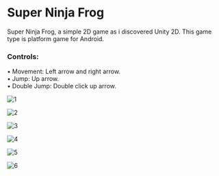 # Super Ninja Frog 
Super Ninja Frog, a simple 2D game as i discovered Unity 2D. This game type is platform game for Android. <br>
<h3>Controls:</h3>
• Movement: Left arrow and right arrow.<br>
• Jump: Up arrow.<br>
• Double Jump: Double click up arrow.<br>

![1](https://user-images.githubusercontent.com/128997898/236850554-785d78ce-9ffa-4c8f-a048-0d014c1d2da3.png)

![2](https://user-images.githubusercontent.com/128997898/236851670-e4e61fce-de8e-4246-a184-62ebcb872985.png)

![3](https://user-images.githubusercontent.com/128997898/236851721-a3b1e143-e07a-47ad-b656-9becc831cc46.png)

![4](https://user-images.githubusercontent.com/128997898/236851759-ee1b9714-70be-484b-a434-f7ee779d21ee.png)

![5](https://user-images.githubusercontent.com/128997898/236851802-8b691cec-34ad-4ba7-b733-68418e97f4b2.png)

![6](https://user-images.githubusercontent.com/128997898/236851841-4e98cf34-efed-42c3-ba92-b047c0c94574.png)
